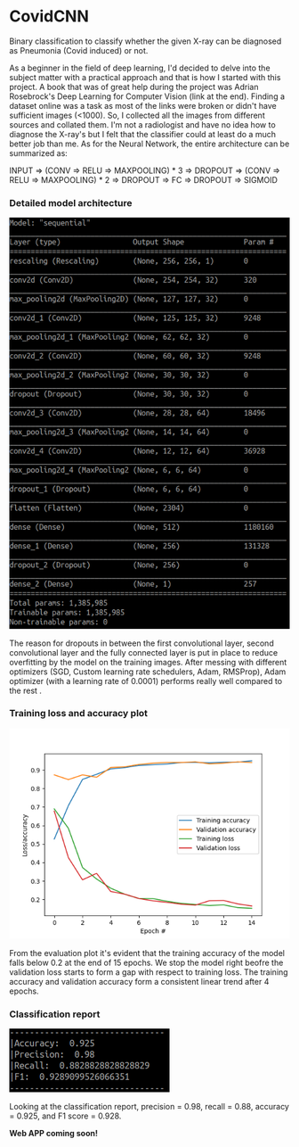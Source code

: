 # CovidCNN
Binary classification to classify whether the given X-ray can be diagnosed as Pneumonia (Covid induced) or not.

As a beginner in the field of deep learning, I'd decided to delve into the subject matter with a practical approach and that is how I started with this project. A book that was of great help during the project was Adrian Rosebrock's Deep Learning for Computer Vision (link at the end). Finding a dataset online was a task as most of the links were broken or didn't have sufficient images (<1000). So, I collected all the images from different sources and collated them. I'm not a radiologist and have no idea how to diagnose the X-ray's but I felt that the classifier could at least do a much better job than me. As for the Neural Network, the entire architecture can be summarized as:

INPUT => (CONV => RELU => MAXPOOLING) * 3 => DROPOUT => (CONV => RELU => MAXPOOLING) * 2 => DROPOUT => FC => DROPOUT => SIGMOID

### Detailed model architecture

![alt text](https://github.com/dannyboy73/CovidCNN/blob/main/images/model_architecture.png)

The reason for dropouts in between the first convolutional layer, second convolutional layer and the fully connected layer is put in place to reduce overfitting by the model on the training images.
After messing with different optimizers (SGD, Custom learning rate schedulers, Adam, RMSProp), Adam optimizer (with a learning rate of 0.0001) performs really well compared to the rest .

### Training loss and accuracy plot

![alt text](https://github.com/dannyboy73/CovidCNN/blob/main/output/covid.png)

From the evaluation plot it's evident that the training accuracy of the model falls below 0.2 at the end of 15 epochs. We stop the model right beofre the validation loss starts to form a gap with respect to training loss. The training accuracy and validation accuracy form a consistent linear trend after 4 epochs. 

### Classification report

![alt text](https://github.com/dannyboy73/CovidCNN/blob/941735f523758c729dc8d5a20b498fb59740b3ba/images/classification_report.png)

Looking at the classification report, precision = 0.98, recall = 0.88, accuracy = 0.925, and F1 score = 0.928.

**Web APP coming soon!**

